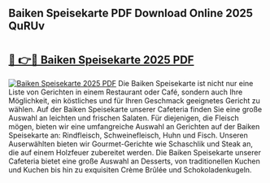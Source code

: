 ## Baiken Speisekarte PDF Download Online 2025 QuRUv

# <h2><a href="http://gc7pknx.nevu.top/?p=Baiken+Speisekarte">🔗 👉🔴 Baiken Speisekarte 2025 PDF</a></h2>

[![Baiken Speisekarte 2025 PDF](https://i.imgur.com/dBaPXMq.png)](http://gc7pknx.nevu.top/?p=Baiken+Speisekarte)
Die Baiken Speisekarte ist nicht nur eine Liste von Gerichten in einem Restaurant oder Café, sondern auch Ihre Möglichkeit, ein köstliches und für Ihren Geschmack geeignetes Gericht zu wählen. Auf der Baiken Speisekarte unserer Cafeteria finden Sie eine große Auswahl an leichten und frischen Salaten. Für diejenigen, die Fleisch mögen, bieten wir eine umfangreiche Auswahl an Gerichten auf der Baiken Speisekarte an: Rindfleisch, Schweinefleisch, Huhn und Fisch. Unseren Auserwählten bieten wir Gourmet-Gerichte wie Schaschlik und Steak an, die auf einem Holzfeuer zubereitet werden. Die Baiken Speisekarte unserer Cafeteria bietet eine große Auswahl an Desserts, von traditionellen Kuchen und Kuchen bis hin zu exquisiten Crème Brûlée und Schokoladenkugeln.
